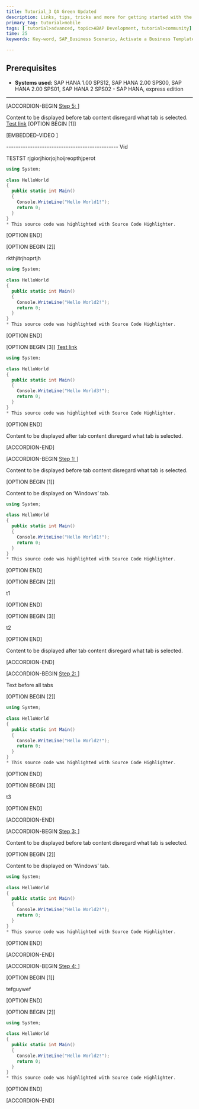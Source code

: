 ```yaml
---
title: Tutorial_3 QA Green Updated
description: Links, tips, tricks and more for getting started with the SAP HANA, express edition
primary_tag: tutorial>mobile 
tags: [ tutorial>advanced, topic>ABAP Development, tutorial>community]
time: 25
keywords: Key-word, SAP_Business Scenario, Activate a Business Template

---
```

## Prerequisites  
 - **Systems used:** SAP HANA 1.00 SPS12, SAP HANA 2.00 SPS00, SAP HANA 2.00 SPS01, SAP HANA 2 SPS02 - SAP HANA, express edition


---
[ACCORDION-BEGIN [Step 5: ](ONE)]

Content to be displayed before tab content disregard what tab is selected.
[Test link](https://localhost:4004/testLink)
[OPTION BEGIN [1]]


[EMBEDDED-VIDEO [](https://www.youtube.com/watch?v=G1IbRujko-A)]


----------------------------------------------- Vid

TESTST rjgiorjhiorjojhoijreopthjperot

```c#
using System;
 
class HelloWorld
{
  public static int Main()
  {
    Console.WriteLine("Hello World1!");
    return 0;
  }
}
* This source code was highlighted with Source Code Highlighter.
```
[OPTION END]

[OPTION BEGIN [2]]

rkthjitrjhoprtjh

```c#
using System;
 
class HelloWorld
{
  public static int Main()
  {
    Console.WriteLine("Hello World2!");
    return 0;
  }
}
* This source code was highlighted with Source Code Highlighter.
```

[OPTION END]

[OPTION BEGIN [3]]
[Test link](https://localhost:4004/testLink)
```c#
using System;
 
class HelloWorld
{
  public static int Main()
  {
    Console.WriteLine("Hello World3!");
    return 0;
  }
}
* This source code was highlighted with Source Code Highlighter.
```

[OPTION END]

Content to be displayed after tab content disregard what tab is selected.

[ACCORDION-END]

[ACCORDION-BEGIN [Step 1: ](TWO)]

Content to be displayed before tab content disregard what tab is selected.

[OPTION BEGIN [1]]

Content to be displayed on ‘Windows’ tab.

```c#
using System;
 
class HelloWorld
{
  public static int Main()
  {
    Console.WriteLine("Hello World1!");
    return 0;
  }
}
* This source code was highlighted with Source Code Highlighter.
```
[OPTION END]

[OPTION BEGIN [2]]

t1

[OPTION END]

[OPTION BEGIN [3]]

t2

[OPTION END]

Content to be displayed after tab content disregard what tab is selected.

[ACCORDION-END]


[ACCORDION-BEGIN [Step 2: ](THREE)] 

Text before all tabs

[OPTION BEGIN [2]]

```c#
using System;
 
class HelloWorld
{
  public static int Main()
  {
    Console.WriteLine("Hello World2!");
    return 0;
  }
}
* This source code was highlighted with Source Code Highlighter.
```
[OPTION END]

[OPTION BEGIN [3]]

t3

[OPTION END]

[ACCORDION-END]  

[ACCORDION-BEGIN [Step 3: ](FOUR)]

Content to be displayed before tab content disregard what tab is selected.

[OPTION BEGIN [2]]

Content to be displayed on ‘Windows’ tab.

```c#
using System;
 
class HelloWorld
{
  public static int Main()
  {
    Console.WriteLine("Hello World2!");
    return 0;
  }
}
* This source code was highlighted with Source Code Highlighter.
```
[OPTION END]
 
[ACCORDION-END]  

[ACCORDION-BEGIN [Step 4: ](FIVE)]

[OPTION BEGIN [1]]

tefguywef

[OPTION END]

[OPTION BEGIN [2]]

```c#
using System;
 
class HelloWorld
{
  public static int Main()
  {
    Console.WriteLine("Hello World2!");
    return 0;
  }
}
* This source code was highlighted with Source Code Highlighter.
```

[OPTION END]


[ACCORDION-END]
